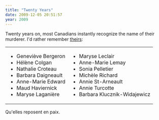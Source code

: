 ```yaml
---
title: "Twenty Years"
date: 2009-12-05 20:51:57
year: 2009
---
```

Twenty years on, most Canadians instantly recognize the name of their murderer. I'd rather remember <a href="http://en.wikipedia.org/wiki/%C3%89cole_Polytechnique_massacre">theirs</a>:
<table border="0">
<tbody>
<tr>
<td valign="top">
<ul>
	<li>Geneviève Bergeron</li>
	<li>H&eacute;lène Colgan</li>
	<li>Nathalie Croteau</li>
	<li>Barbara Daigneault</li>
	<li>Anne-Marie Edward</li>
	<li>Maud Haviernick</li>
	<li>Maryse Laganière</li>
</ul>
</td>
<td valign="top">
<ul>
	<li>Maryse Leclair</li>
	<li>Anne-Marie Lemay</li>
	<li>Sonia Pelletier</li>
	<li>Michèle Richard</li>
	<li>Annie St-Arneault</li>
	<li>Annie Turcotte</li>
	<li>Barbara Klucznik-Widajewicz</li>
</ul>
</td>
</tr>
</tbody></table>
Qu'elles reposent en paix.

